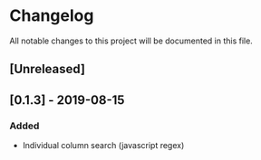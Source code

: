 # Changelog

All notable changes to this project will be documented in this file.

## [Unreleased]

## [0.1.3] - 2019-08-15

### Added

- Individual column search (javascript regex)
